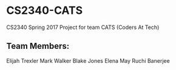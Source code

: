# CS2340-CATS
CS2340 Spring 2017 Project for team CATS (Coders At Tech)

Team Members:
--------------
Elijah Trexler
Mark Walker
Blake Jones
Elena May
Ruchi Banerjee
